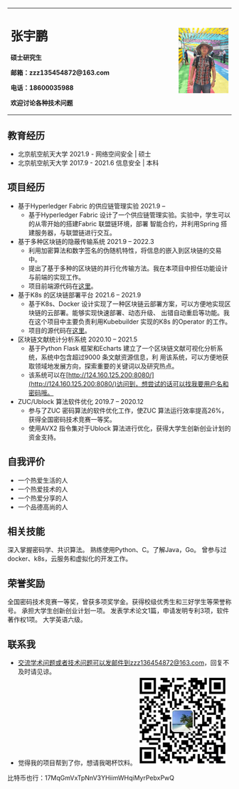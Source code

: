 <table border="0">
  <tr>
    <td width="75%">
      <h1>张宇鹏</h1>
      <p><b>硕士研究生</b></p>
      <p><b>邮箱：zzz135454872@163.com</b></p>
      <p><b>电话：18600035988</b></p>
      <p><b>欢迎讨论各种技术问题</b></p>
    </td>
    <td width="25%">
      <img src="img/photo.jpg" width="100%"> 
    </td>
  </tr>
</table>

## 教育经历
* 北京航空航天大学 2021.9 -
网络空间安全 | 硕士
* 北京航空航天大学 2017.9 - 2021.6
信息安全 | 本科

## 项目经历
* 基于Hyperledger Fabric 的供应链管理实验 2021.9 –
  * 基于Hyperledger Fabric 设计了一个供应链管理实验。实验中，学生可以的从零开始的搭建Fabric 联盟链环境，部署
智能合约，并利用Spring 搭建服务器，与联盟链进行交互。
* 基于多种区块链的隐蔽传输系统 2021.9 – 2022.3
  * 利用加密算法和数字签名的伪随机特性，将信息的嵌入到区块链的交易中。
  * 提出了基于多种的区块链的并行化传输方法。我在本项目中担任功能设计与前端的实现工作。
  * 项目前端源代码在[这里](https://github.com/zzz136454872/prime-wallet)。
* 基于K8s 的区块链部署平台 2021.6 – 2021.9
  * 基于K8s、Docker 设计实现了一种区块链云部署方案，可以方便地实现区块链的云部署。能够实现快速部署、动态升级、
出错自动重启等功能。我在这个项目中主要负责利用Kubebuilder 实现的K8s 的Operator 的工作。
  * 项目的源代码在[这里](https://github.com/buaa-cita/)。
* 区块链文献统计分析系统 2020.10 – 2021.5
  * 基于Python Flask 框架和Echarts 建立了一个区块链文献可视化分析系统，系统中包含超过9000 条文献资源信息，利
用该系统，可以方便地获取领域地发展方向，探索重要的关键词以及研究热点。
  * 该系统可以在[http://124.160.125.200:8080/](http://124.160.125.200:8080/)访问到，想尝试的话可以找我要用户名和密码哦。
* ZUC/Ublock 算法软件优化 2019.7 – 2020.12
  * 参与了ZUC 密码算法的软件优化工作，使ZUC 算法运行效率提高26%，获得全国密码技术竞赛一等奖。
  * 使用AVX2 指令集对于Ublock 算法进行优化，获得大学生创新创业计划的资金支持。

## 自我评价
* 一个热爱生活的人
* 一个热爱技术的人
* 一个热爱分享的人
* 一个品德高尚的人

## 相关技能
深入掌握密码学、共识算法。
熟练使用Python、C。了解Java，Go。
曾参与过docker、k8s，云服务和虚拟化的开发工作。

## 荣誉奖励
全国密码技术竞赛一等奖，曾获多项奖学金。获得校级优秀生和三好学生等荣誉称号。
承担大学生创新创业计划一项。
发表学术论文1篇，申请发明专利3项，软件著作权1项。
大学英语六级。

## 联系我
* 交流学术问题或者技术问题可以发邮件到zzz136454872@163.com，回复不及时请见谅。
* 觉得我的项目帮到了你，想请我喝杯饮料。
<img src="img/wechat.jpg" width="200px" ></img>

比特币也行：17MqGmVxTpNnV3YHiimWHqiMyrPebxPwQ

